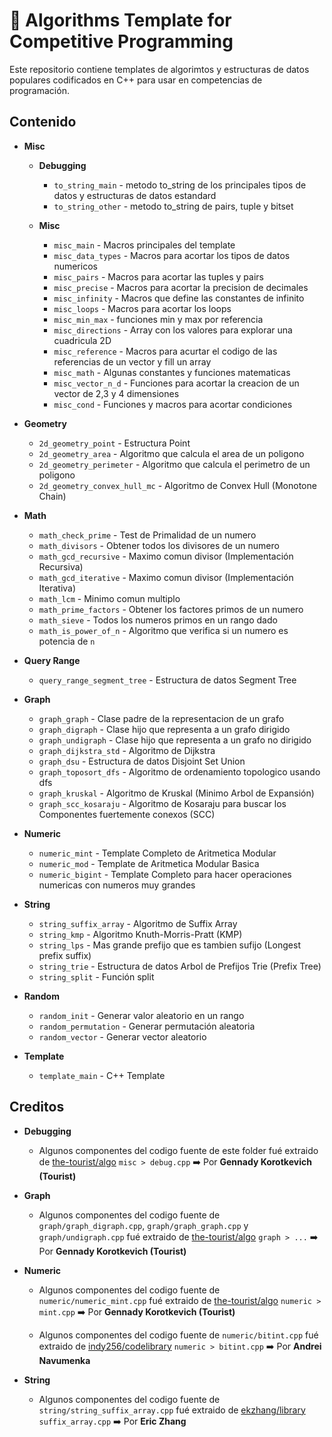 # :pushpin: Algorithms Template for Competitive Programming

Este repositorio contiene templates de algorimtos y estructuras de datos populares codificados en C++ para usar en competencias de programación.

## Contenido

* **Misc**
    * **Debugging**
        * `to_string_main` - metodo to_string de los principales tipos de datos y estructuras de datos estandard
        * `to_string_other` - metodo to_string de pairs, tuple y bitset

    * **Misc**
        * `misc_main` - Macros principales del template
        * `misc_data_types` - Macros para acortar los tipos de datos numericos
        * `misc_pairs` - Macros para acortar las tuples y pairs
        * `misc_precise` - Macros para acortar la precision de decimales
        * `misc_infinity` - Macros que define las constantes de infinito
        * `misc_loops` - Macros para acortar los loops
        * `misc_min_max` - funciones min y max por referencia
        * `misc_directions` - Array con los valores para explorar una cuadricula 2D
        * `misc_reference` - Macros para acurtar el codigo de las referencias de un vector y fill un array
        * `misc_math` - Algunas constantes y funciones matematicas
        * `misc_vector_n_d` - Funciones para acortar la creacion de un vector de 2,3 y 4 dimensiones
        * `misc_cond` - Funciones y macros para acortar condiciones

* **Geometry**
    * `2d_geometry_point` - Estructura Point
    * `2d_geometry_area` - Algoritmo que calcula el area de un poligono
    * `2d_geometry_perimeter` - Algoritmo que calcula el perimetro de un poligono
    * `2d_geometry_convex_hull_mc` - Algoritmo de Convex Hull (Monotone Chain)

* **Math**
    * `math_check_prime` - Test de Primalidad de un numero
    * `math_divisors` - Obtener todos los divisores de un numero
    * `math_gcd_recursive` - Maximo comun divisor (Implementación Recursiva)
    * `math_gcd_iterative` - Maximo comun divisor (Implementación Iterativa)
    * `math_lcm` - Minimo comun multiplo
    * `math_prime_factors` - Obtener los factores primos de un numero
    * `math_sieve` - Todos los numeros primos en un rango dado
    * `math_is_power_of_n` - Algoritmo que verifica si un numero es potencia de `n`

* **Query Range**
    * `query_range_segment_tree` - Estructura de datos Segment Tree

* **Graph**
    * `graph_graph` - Clase padre de la representacion de un grafo
    * `graph_digraph` - Clase hijo que representa a un grafo dirigido
    * `graph_undigraph` - Clase hijo que representa a un grafo no dirigido
    * `graph_dijkstra_std` - Algoritmo de Dijkstra
    * `graph_dsu` - Estructura de datos Disjoint Set Union
    * `graph_toposort_dfs` - Algoritmo de ordenamiento topologico usando dfs
    * `graph_kruskal` - Algoritmo de Kruskal (Minimo Arbol de Expansión)
    * `graph_scc_kosaraju` - Algoritmo de Kosaraju para buscar los Componentes fuertemente conexos (SCC)

* **Numeric**
    * `numeric_mint` - Template Completo de Aritmetica Modular
    * `numeric_mod` - Template de Aritmetica Modular Basica
    * `numeric_bigint` - Template Completo para hacer operaciones numericas con numeros muy grandes

* **String**
    * `string_suffix_array` - Algoritmo de Suffix Array
    * `string_kmp` - Algoritmo Knuth-Morris-Pratt (KMP)
    * `string_lps` - Mas grande prefijo que es tambien sufijo (Longest prefix suffix)
    * `string_trie` - Estructura de datos Arbol de Prefijos Trie (Prefix Tree)
    * `string_split` - Función split

* **Random**
    * `random_init` - Generar valor aleatorio en un rango
    * `random_permutation` - Generar permutación aleatoria
    * `random_vector` - Generar vector aleatorio

* **Template**
    * `template_main` - C++ Template

## Creditos
 
* **Debugging**
    * Algunos componentes del codigo fuente de este folder fué extraido de [the-tourist/algo](https://github.com/the-tourist/algo) `misc > debug.cpp` ➡️ Por **Gennady Korotkevich (Tourist)**

* **Graph**
    * Algunos componentes del codigo fuente de `graph/graph_digraph.cpp`, `graph/graph_graph.cpp` y `graph/undigraph.cpp` fué extraido de [the-tourist/algo](https://github.com/the-tourist/algo) `graph > ...` ➡️ Por **Gennady Korotkevich (Tourist)**

* **Numeric**
    * Algunos componentes del codigo fuente de `numeric/numeric_mint.cpp` fué extraido de [the-tourist/algo](https://github.com/the-tourist/algo) `numeric > mint.cpp` ➡️ Por **Gennady Korotkevich (Tourist)**

    * Algunos componentes del codigo fuente de `numeric/bitint.cpp` fué extraido de [indy256/codelibrary](https://github.com/indy256/codelibrary) `numeric > bitint.cpp` ➡️ Por **Andrei Navumenka**

* **String**
    * Algunos componentes del codigo fuente de `string/string_suffix_array.cpp` fué extraido de [ekzhang/library](https://github.com/ekzhang/library) `suffix_array.cpp` ➡️ Por **Eric Zhang**
